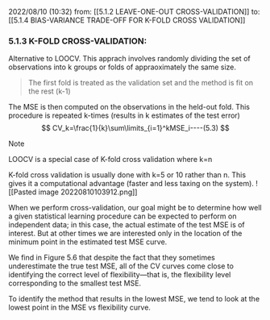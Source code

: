 2022/08/10  (10:32)
from: [[5.1.2 LEAVE-ONE-OUT CROSS-VALIDATION]]
to: [[5.1.4 BIAS-VARIANCE TRADE-OFF FOR K-FOLD CROSS VALIDATION]]

### 5.1.3 K-FOLD CROSS-VALIDATION:
Alternative to LOOCV. This apprach involves randomly dividing the set of observations into k groups or folds of appraoximately the same size.

>The first fold is treated as the validation set and the method is fit on the rest (k-1)

The MSE is then computed on the observations in the held-out fold. This procedure is repeated k-times (results in k estimates of the test error)
$$
CV_k=\frac{1}{k}\sum\limits_{i=1}^kMSE_i----(5.3)
$$
>[!note]
>LOOCV is a special case of K-fold cross validation where k=n

K-fold cross validation is usually done with k=5 or 10 rather than n. This gives it a computational advantage (faster and less taxing on the system).
![[Pasted image 20220810103912.png]]

When we perform cross-validation, our goal might be to determine how well a given statistical learning procedure can be expected to perform on independent data; in this case, the actual estimate of the test MSE is of interest. But at other times we are interested only in the location of the minimum point in the estimated test MSE curve.

We find in Figure 5.6 that despite the fact that they sometimes underestimate the true test MSE, all of the CV curves come close to identifying the correct level of flexibility—that is, the flexibility level corresponding to the smallest test MSE.

To identify the method that results in the lowest MSE, we tend to look at the lowest point in the MSE vs flexibility curve.

